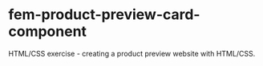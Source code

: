 # fem-product-preview-card-component

HTML/CSS exercise - creating a product preview website with HTML/CSS. 

